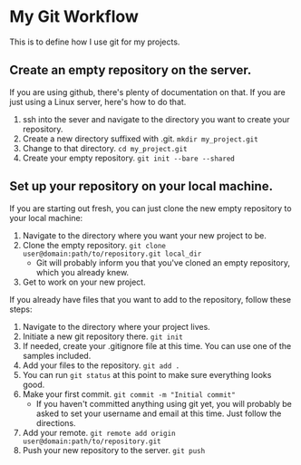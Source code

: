 # My Git Workflow

This is to define how I use git for my projects.

## Create an empty repository on the server.

If you are using github, there's plenty of documentation on that. If you are just
using a Linux server, here's how to do that.

1. ssh into the sever and navigate to the directory you want to create your repository.
2. Create a new directory suffixed with .git. `mkdir my_project.git`
3. Change to that directory. `cd my_project.git`
4. Create your empty repository. `git init --bare --shared`

## Set up your repository on your local machine.

If you are starting out fresh, you can just clone the new empty repository to your
local machine:

1. Navigate to the directory where you want your new project to be.
2. Clone the empty repository. `git clone user@domain:path/to/repository.git local_dir`
    * Git will probably inform you that you've cloned an empty repository, which you
        already knew.
3. Get to work on your new project.

If you already have files that you want to add to the repository, follow these steps:

1. Navigate to the directory where your project lives.
2. Initiate a new git repository there. `git init`
3. If needed, create your .gitignore file at this time. You can use one of the samples included.
4. Add your files to the repository. `git add .`
5. You can run `git status` at this point to make sure everything looks good.
6. Make your first commit. `git commit -m "Initial commit"`
    * If you haven't committed anything using git yet, you will probably be asked to
        set your username and email at this time. Just follow the directions.
7. Add your remote. `git remote add origin user@domain:path/to/repository.git`
8. Push your new repository to the server. `git push`
